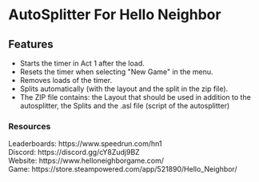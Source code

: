 <h1>AutoSplitter For Hello Neighbor</h1>
<div>
<h2>Features</h2>

<ul> 
  <li>Starts the timer in Act 1 after the load.
  <li>Resets the timer when selecting "New Game" in the menu.
  <li>Removes loads of the timer.
  <li>Splits automatically (with the layout and the split in the zip file).
  <li>The ZIP file contains: the Layout that should be used in addition to the autosplitter, the Splits and the .asl file (script of the autosplitter)
    
</ul>

<h3>Resources</h3>
<div>
Leaderboards: https://www.speedrun.com/hn1
</div> <div>
Discord: https://discord.gg/cY8Zudj9BZ
</div> <div>
Website: https://www.helloneighborgame.com/
</div>
Game: https://store.steampowered.com/app/521890/Hello_Neighbor/






 
  




